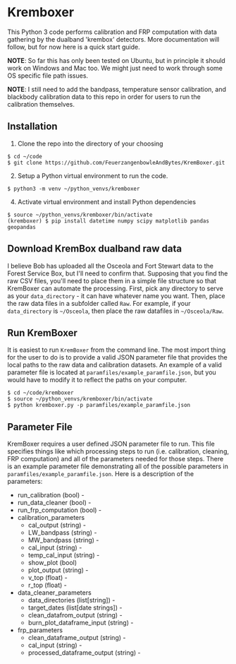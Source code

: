 # Kremboxer
This Python 3 code performs calibration and FRP computation with data gathering by the dualband 'krembox' detectors.  More documentation will follow, but for now here is a quick start guide.  

**NOTE**: So far this has only been tested on Ubuntu, but in principle it should work on Windows and Mac too.  We might just need to work through some OS specific file path issues.

**NOTE**:  I still need to add the bandpass, temperature sensor calibration, and blackbody calibration data to this repo in order for users to run the calibration themselves.

## Installation
1. Clone the repo into the directory of your choosing
```
$ cd ~/code
$ git clone https://github.com/FeuerzangenbowleAndBytes/KremBoxer.git
```
2. Setup a Python virtual environment to run the code.
```
$ python3 -m venv ~/python_venvs/kremboxer
```
4. Activate virtual environment and install Python dependencies 
```
$ source ~/python_venvs/kremboxer/bin/activate
(kremboxer) $ pip install datetime numpy scipy matplotlib pandas geopandas
```

## Download KremBox dualband raw data
I believe Bob has uploaded all the Osceola and Fort Stewart data to the Forest Service Box, but I'll need to confirm that.  Supposing that you find the raw CSV files, you'll need to place them in a simple file structure so that KremBoxer can automate the processing.  First, pick any directory to serve as your `data_directory` - it can have whatever name you want.  Then, place the raw data files in a subfolder called `Raw`.  For example, if your `data_directory` is `~/Osceola`, then place the raw datafiles in `~/Osceola/Raw`.

## Run KremBoxer 
It is easiest to run `KremBoxer` from the command line.  The most import thing for the user to do is to provide a valid JSON parameter file that provides the local paths to the raw data and calibration datasets.  An example of a valid parameter file is located at `paramfiles/example_paramfile.json`, but you would have to modify it to reflect the paths on your computer.

```
$ cd ~/code/kremboxer
$ source ~/python_venvs/kremboxer/bin/activate
$ python kremboxer.py -p paramfiles/example_paramfile.json
```

## Parameter File
KremBoxer requires a user defined JSON parameter file to run. This file specifies things like which processing steps to run (i.e. calibration, cleaning, FRP computation) and all of the parameters needed for those steps.  There is an example parameter file demonstrating all of the possible parameters in `paramfiles/example_paramfile.json`.  Here is a description of the parameters:

* run_calibration (bool) - 
* run_data_cleaner (bool) - 
* run_frp_computation (bool) - 
* calibration_parameters
  * cal_output (string) - 
  * LW_bandpass (string) - 
  * MW_bandpass (string) - 
  * cal_input (string) - 
  * temp_cal_input (string) - 
  * show_plot (bool)
  * plot_output (string) - 
  * v_top (float) - 
  * r_top (float) - 
* data_cleaner_parameters 
  * data_directories (list[string]) - 
  * target_dates (list[date strings]) - 
  * clean_datafrom_output (string) - 
  * burn_plot_dataframe_input (string) - 
* frp_parameters
  * clean_dataframe_output (string) - 
  * cal_input (string) - 
  * processed_dataframe_output (string) - 
